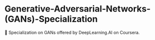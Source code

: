 # Generative-Adversarial-Networks-(GANs)-Specialization
🤖 Specialization on GANs offered by DeepLearning.AI on Coursera.
